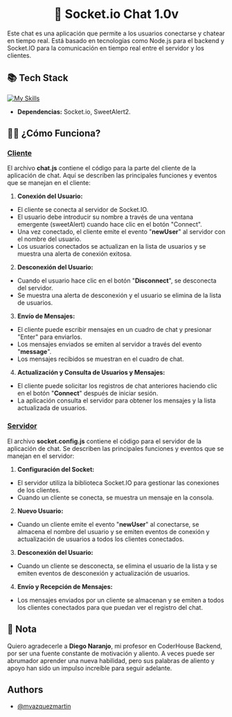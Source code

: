  # <center> 📡 Socket.io Chat 1.0v </center>
  
  Este chat es una aplicación que permite a los usuarios conectarse y chatear en tiempo real. Está basado en tecnologías como Node.js para el backend y Socket.IO para la comunicación en tiempo real entre el servidor y los clientes.
  ## 📚 Tech Stack
  [![My Skills](https://skillicons.dev/icons?i=nodejs,html,css,js)](https://skillicons.dev)
  - **Dependencias:** Socket.io, SweetAlert2.  
  
  ## 👷‍♂️ ¿Cómo Funciona?
  
  ### <ins>**Cliente**</ins>
  El archivo **chat.js** contiene el código para la parte del cliente de la aplicación de chat. Aquí se describen las principales funciones y eventos que se manejan en el cliente:  
  1. **Conexión del Usuario:**
  - El cliente se conecta al servidor de Socket.IO.
  - El usuario debe introducir su nombre a través de una ventana emergente (sweetAlert) cuando hace clic en el botón "Connect".
  - Una vez conectado, el cliente emite el evento "**newUser**" al servidor con el nombre del usuario.
  - Los usuarios conectados se actualizan en la lista de usuarios y se muestra una alerta de conexión exitosa.  
  2. **Desconexión del Usuario:**
  - Cuando el usuario hace clic en el botón "**Disconnect**", se desconecta del servidor.
  - Se muestra una alerta de desconexión y el usuario se elimina de la lista de usuarios.  
  3. **Envío de Mensajes:**
  - El cliente puede escribir mensajes en un cuadro de chat y presionar "Enter" para enviarlos.
  - Los mensajes enviados se emiten al servidor a través del evento "**message**".
  - Los mensajes recibidos se muestran en el cuadro de chat.  
  4. **Actualización y Consulta de Usuarios y Mensajes:**
  - El cliente puede solicitar los registros de chat anteriores haciendo clic en el botón "**Connect**" después de iniciar sesión.
  - La aplicación consulta el servidor para obtener los mensajes y la lista actualizada de usuarios.
  
  
  ### <ins>**Servidor**</ins>
  El archivo **socket.config.js** contiene el código para el servidor de la aplicación de chat. Se describen las principales funciones y eventos que se manejan en el servidor:
  1. **Configuración del Socket:**
  - El servidor utiliza la biblioteca Socket.IO para gestionar las conexiones de los clientes.
  - Cuando un cliente se conecta, se muestra un mensaje en la consola.
  2. **Nuevo Usuario:**
  - Cuando un cliente emite el evento "**newUser**" al conectarse, se almacena el nombre del usuario y se emiten eventos de conexión y actualización de usuarios a todos los clientes conectados.
  3. **Desconexión del Usuario:**
  - Cuando un cliente se desconecta, se elimina el usuario de la lista y se emiten eventos de desconexión y actualización de usuarios.
  4. **Envío y Recepción de Mensajes:**
  - Los mensajes enviados por un cliente se almacenan y se emiten a todos los clientes conectados para que puedan ver el registro del chat.
  ## 📝 Nota
  
  Quiero agradecerle a **Diego Naranjo**, mi profesor en CoderHouse Backend, por ser una fuente constante de motivación y aliento. A veces puede ser abrumador aprender una nueva habilidad, pero sus palabras de aliento y apoyo han sido un impulso increíble para seguir adelante.
  ## Authors
  
  - [@mvazquezmartin](https://github.com/mvazquezmartin)<base target="_blank">